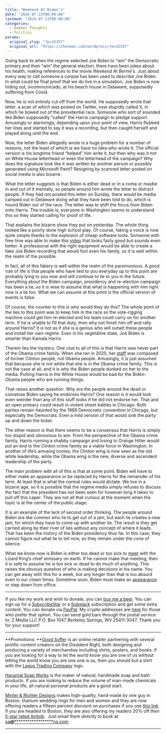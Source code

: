 ```yaml
---
title: "Weekend At Biden’s"
date: "2024-07-23T00:00:00"
lastmod: "2024-07-23T00:00:00"
categories:
  - Badder Thoughts
  - Politics
params:
  original_slug: "?p=32357"
  original_url: "https://thezman.com/wordpress/?p=32357"
---
```


Going back to when the regime selected Joe Biden to “win” the Democratic
primary and then “win” the general election, there have been jokes about
his health, making references to the movie *Weekend At Bernie’s*. Just
about every way to call someone a corpse has been used to describe Joe
Biden. In what could be final proof that we do live in a simulation, Joe
Biden is now hiding out, incommunicado, at his beach house in Delaware,
supposedly suffering from Covid.

Now, he is not entirely cut off from the world. He supposedly wrote that
letter, a scan of which was posted on Twitter, now stupidly called X, in
which he bowed out of the presidential race. Someone who sort of sounded
like Biden supposedly “called” the Harris campaign to pledge support.
Amusingly or alarmingly, depending upon your point of view, Harris
flubbed her lines and started to say it was a recording, but then caught
herself and played along until the end.

Now, the letter Biden allegedly wrote is a huge problem for a number of
reasons, not the least of which is we have no idea who wrote it. The
official version is his longtime friend “helped” him write it, but then
why was it not on White House letterhead or even the letterhead of the
campaign? Why does the signature look like it was written by another
person or possibly generated using Microsoft Paint? Resigning by scanned
letter posted on social media is also bizarre.

What the letter suggests is that Biden is either dead or in a coma or
maybe in and out of it mentally, so people around him wrote the letter
to distract people. If they had not posted this letter on Sunday, there
would be media camped out in Delaware doing what they have been told to
do, which is hound Biden out of the race. The letter was to shift the
focus from Biden onto Harris. The trouble is, everyone in Washington
seems to understand this so they started calling for proof of life.

That explains the bizarre show they put on yesterday. The whole thing
looked like a poorly done high school play. Of course, faking a voice is
now quite simple thanks to the explosion of cheap software tools.
Someone with free time was able to make this
<a href="https://gab.com/TheZBlog/posts/112827390826625943"
rel="noopener" target="_blank">video</a> that looks fairly good but
sounds even better. A professional with the right equipment would be
able to create a fake Joe Biden recording that would fool even his
family, so it is well within the realm of the possible.

In fact, all of this fakery is well within the realm of the
parsimonious. A good rule of life is that people who have lied to you
everyday up to this point are probably lying to you now and will
continue to lie to you in the future. Everything about the Biden
campaign, presidency and re-election campaign has been a lie, so it is
wise to assume that what is happening with him right now is a lie too.
What we can assume at this point is the official version of events is
false.

Of course, the counter to this is why would they do this? The whole
point of the lies to this point was to keep him in the race so the
vote-rigging machine could get him re-elected and his team could carry
on for another term. If he is unable to fill that duty, then why not
finish him off and rally around Harris? It is not as if she is a genius
who will outwit these people and install her own regime. Even in his
vegetative state, Joe Biden is smarter than Kamala Harris.

Therein lies the mystery. One clue to all of this is that Harris was
never part of the Obama crime family. When she ran in 2020, her <a
href="https://observer.com/2017/07/clinton-staff-donors-kamala-harris-2020/"
rel="noopener" target="_blank">staff</a> was composed of former Clinton
people, not Obama people. Amusingly, it is just assumed that because she
is not white that she is in the Obama crime family. This is not the case
at all, and it is why the Biden people dunked on her to the media.
Putting Harris in the White House would be bad for the Biden-Obama
people who are running things.

That raises another question. Why are the people around the dead or
comatose Biden saying he endorses Harris? One reason is it would look
even weirder than any of this stuff looks if he did not endorse her.
That and an open primary could result in violent street battles in
Chicago. Both parties remain haunted by the 1968 Democratic convention
in Chicago, but especially the Democrats. Even a mild version of that
would sink the party up and down the ticket.

The other reason is that there seems to be a consensus that Harris is
simply too stupid and obnoxious to win. From the perspective of the
Obama crime family, Harris running a shabby campaign and losing to
Orange Hitler would put an end to the Clinton crime family as a viable
force in Washington. In another of life’s amusing ironies, the Clinton
wing is now seen as the old white leadership, while the Obama wing is
the new, diverse and ascendent leadership of the party.

The main problem with all of this is that at some point, Biden will have
to either make an appearance or be replaced by Harris for the remainder
of his term. At least that is what the normal rules would dictate. We
live in a bizarre age, so it is possible that the regime media simply
refuses to discuss the fact that the president has not been seen for
however long it takes to pull off this caper. They are not all that
curious at the moment when the topic is at the center of the public
stage.

It is an example of the lack of second order thinking. The people around
Biden are like conmen who lie to get out of a jam, but each lie creates
a new jam, for which they have to come up with another lie. The result
is they get carried along by their river of lies without any concept of
where it leads. That has been the history of the Biden presidency thus
far. In this case, they cannot figure out what lie to tell now, so they
remain under the cone of silence.

What we know now is Biden is either too dead or too sick to <a
href="https://nypost.com/2024/07/22/us-news/netanyahu-meeting-with-biden-scrapped-as-president-recovers-from-covid-reports/"
rel="noopener" target="_blank">meet</a> with the Lizard King’s chief
emissary on earth. If he cannot make that meeting, then it is safe to
assume he is too sick or dead to do much of anything. This raises the
obvious question of who is making decisions in his name. You can get
away with this for a week, but any longer than that is too absurd even
in our clown times. Sometime soon, Biden must make an
<a href="https://www.youtube.com/watch?v=YXhfv4UYv2I" rel="noopener"
target="_blank">appearance</a> or step down from office.

------------------------------------------------------------------------

If you like my work and wish to donate, you can
<a href="https://www.buymeacoffee.com/mujolulu" rel="noopener"
target="_blank">buy me a beer</a>. You can sign up for a
<a href="https://www.subscribestar.com/the-z-blog" rel="noopener"
target="_blank">SubscribeStar</a> or a
<a href="https://thedissident.substack.com/" rel="noopener"
target="_blank">Substack</a> subscription and get some extra content.
You can donate via <a
href="https://www.paypal.com/donate/?cmd=_s-xclick&amp;hosted_button_id=UDAS2Q8JYA6CN&amp;source=url"
rel="noopener" target="_blank">PayPal</a>. My crypto addresses are
<a href="https://thezman.com/wordpress/?page_id=22713" rel="noopener"
target="_blank">here</a> for those who prefer that option. You can send
gold bars through the postal service to: Z Media LLC P.O. Box 1047
Berkeley Springs, WV 25411-3047. Thank you for your support!

------------------------------------------------------------------------

**Promotions: **<a href="https://goodsvffer.com/" rel="noopener" target="_blank">Good
Svffer</a> is an online retailer partnering with several prolific
content creators on the Dissident Right, both designing and producing a
variety of merchandise including shirts, posters, and books. If you are
looking for a way to let the world know you are one of us without
letting the world know you are one one is us, then you should but a
shirt with the
<a href="https://goodsvffer.com/products/lagos-trading-company"
rel="noopener" target="_blank">Lagos Trading Company</a> logo.

<a href="https://havamalsoapworks.com/" rel="noopener"
target="_blank">Havamal Soap Works</a> is the maker of natural, handmade
soap and bath products. If you are looking to reduce the volume of
man-made chemicals in your life, all-natural personal products are a
good start.

<a href="https://www.minterandrichterdesigns.com/"
rel="noreferrer nofollow noopener" target="_blank">Minter &amp; Richter
Designs</a> makes high-quality, hand-made by one guy in Boston, titanium
wedding rings for men and women and they are now offering readers a
fifteen percent discount on purchases if you use
<a href="https://www.minterandrichterdesigns.com/discount/ZMAN"
rel="noreferrer nofollow noopener" target="_blank">this link</a>.
<span class="highlight"><span class="colour"><span class="font"><span class="size">If
you are headed to Boston, they are also offering my readers 20% off
their <a
href="https://www.airbnb.com/users/7988017/listings?user_id=7988017&amp;s=3"
rel="noopener noreferrer" target="_blank">5-star rated Airbnb</a>.  Just
email them directly to book at
<a href="mailto:sa***@*********************ns.com"
data-original-string="By38uCPxA/cpsGxdLt5fIg==cb787VXQbcRZvzXxn9ZqExfhrX43SIT/x9ILY/9XxTI3QC7bKalq4vs3ZM/Rn0EPy4r"><span
class="apbct-email-encoder"
data-original-string="bnoFpX3/rFnYv1wkUdSM5Q==cb7SL+eL1JSTbsupftYZl7YUSdGIfPIPK68KfvGJq1MWLty1lRc5XwujDIExaNkCpfK"
title="This contact has been encoded by Anti-Spam by CleanTalk. Click to decode. To finish the decoding make sure that JavaScript is enabled in your browser.">sa<span
class="apbct-blur">***</span>@<span
class="apbct-blur">*********************</span>ns.com</span></a>.</span></span></span></span>

------------------------------------------------------------------------

